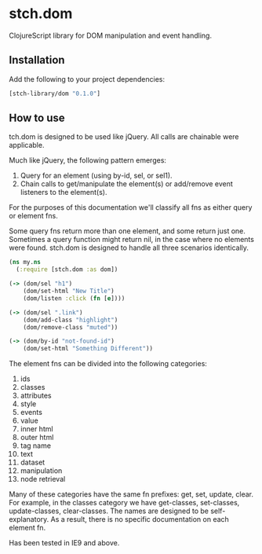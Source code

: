 # stch.dom

ClojureScript library for DOM manipulation and event handling.

## Installation

Add the following to your project dependencies:

```clojure
[stch-library/dom "0.1.0"]
```

## How to use

tch.dom is designed to be used like jQuery.  All calls are chainable were applicable.

Much like jQuery, the following pattern emerges:

1. Query for an element (using by-id, sel, or sel1).
2. Chain calls to get/manipulate the element(s) or add/remove event listeners to the element(s).

For the purposes of this documentation we'll classify all fns as either query or element fns.

Some query fns return more than one element, and some return just one.  Sometimes a query function might return nil, in the case where no elements were found.  stch.dom is designed to handle all three scenarios identically.

```clojure
(ns my.ns
  (:require [stch.dom :as dom])

(-> (dom/sel "h1")
    (dom/set-html "New Title")
    (dom/listen :click (fn [e])))

(-> (dom/sel ".link")
    (dom/add-class "highlight")
    (dom/remove-class "muted"))

(-> (dom/by-id "not-found-id")
    (dom/set-html "Something Different"))
```

The element fns can be divided into the following categories:

1. ids
2. classes
3. attributes
4. style
5. events
6. value
7. inner html
8. outer html
9. tag name
10. text
11. dataset
12. manipulation
13. node retrieval

Many of these categories have the same fn prefixes: get, set, update, clear.  For example, in the classes category we have get-classes, set-classes, update-classes, clear-classes.  The names are designed to be self-explanatory.  As a result, there is no specific documentation on each element fn.

Has been tested in IE9 and above.





